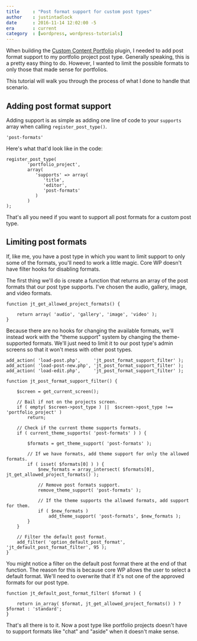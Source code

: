 ```yaml
---
title     : "Post format support for custom post types"
author    : justintadlock
date      : 2016-11-14 12:02:00 -5
era       : current
category  : [wordpress, wordpress-tutorials]
---
```


When building the [Custom Content Portfolio](http://themehybrid.com/plugins/custom-content-portfolio) plugin, I needed to add post format support to my portfolio project post type.  Generally speaking, this is a pretty easy thing to do.  However, I wanted to limit the possible formats to only those that made sense for portfolios.

This tutorial will walk you through the process of what I done to handle that scenario.

## Adding post format support

Adding support is as simple as adding one line of code to your `supports` array when calling `register_post_type()`.

```
'post-formats'
```

Here's what that'd look like in the code:

```
register_post_type(
        'portfolio_project',
        array(
	       'supports' => array(
		      'title',
		      'editor',
		      'post-formats'
	       )
        )
);
```

That's all you need if you want to support all post formats for a custom post type.

## Limiting post formats

If, like me, you have a post type in which you want to limit support to only some of the formats, you'll need to work a little magic.  Core WP doesn't have filter hooks for disabling formats.

The first thing we'll do is create a function that returns an array of the post formats that our post type supports.  I've chosen the audio, gallery, image, and video formats.

```
function jt_get_allowed_project_formats() {

	return array( 'audio', 'gallery', 'image', 'video' );
}
```

Because there are no hooks for changing the available formats, we'll instead work with the "theme support" system by changing the theme-supported formats.  We'll just need to limit it to our post type's admin screens so that it won't mess with other post types.

```
add_action( 'load-post.php',     'jt_post_format_support_filter' );
add_action( 'load-post-new.php', 'jt_post_format_support_filter' );
add_action( 'load-edit.php',     'jt_post_format_support_filter' );

function jt_post_format_support_filter() {

	$screen = get_current_screen();

	// Bail if not on the projects screen.
	if ( empty( $screen->post_type ) ||  $screen->post_type !== 'portfolio_project' )
		return;

	// Check if the current theme supports formats.
	if ( current_theme_supports( 'post-formats' ) ) {

		$formats = get_theme_support( 'post-formats' );

		// If we have formats, add theme support for only the allowed formats.
		if ( isset( $formats[0] ) ) {
			$new_formats = array_intersect( $formats[0], jt_get_allowed_project_formats() );

			// Remove post formats support.
			remove_theme_support( 'post-formats' );

			// If the theme supports the allowed formats, add support for them.
			if ( $new_formats )
				add_theme_support( 'post-formats', $new_formats );
		}
	}

	// Filter the default post format.
	add_filter( 'option_default_post_format', 'jt_default_post_format_filter', 95 );
}
```

You might notice a filter on the default post format there at the end of that function.  The reason for this is because core WP allows the user to select a default format.  We'll need to overwrite that if it's not one of the approved formats for our post type.

```
function jt_default_post_format_filter( $format ) {

	return in_array( $format, jt_get_allowed_project_formats() ) ? $format : 'standard';
}
```

That's all there is to it.  Now a post type like portfolio projects doesn't have to support formats like "chat" and "aside" when it doesn't make sense.
